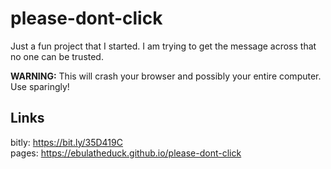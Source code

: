 # please-dont-click

Just a fun project that I started. I am trying to get the message across that no one can be trusted.

**WARNING:** This will crash your browser and possibly your entire computer. Use sparingly!

## Links

bitly: <https://bit.ly/35D419C> \
pages: <https://ebulatheduck.github.io/please-dont-click>
